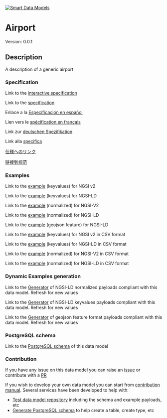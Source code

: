 [![Smart Data Models](https://smartdatamodels.org/wp-content/uploads/2022/01/SmartDataModels_logo.png "Logo")](https://smartdatamodels.org)
# Airport
Version: 0.0.1

## Description 

A description of a generic airport
### Specification

Link to the [interactive specification](https://swagger.lab.fiware.org/?url=https://smart-data-models.github.io/dataModel.Aeronautics/Airport/swagger.yaml)

Link to the [specification](https://github.com/smart-data-models/dataModel.Aeronautics/blob/master/Airport/doc/spec.md)

Enlace a la [Especificación en español](https://github.com/smart-data-models/dataModel.Aeronautics/blob/master/Airport/doc/spec_ES.md)

Lien vers le [spécification en français](https://github.com/smart-data-models/dataModel.Aeronautics/blob/master/Airport/doc/spec_FR.md)

Link zur [deutschen Spezifikation](https://github.com/smart-data-models/dataModel.Aeronautics/blob/master/Airport/doc/spec_DE.md)

Link alla [specifica](https://github.com/smart-data-models/dataModel.Aeronautics/blob/master/Airport/doc/spec_IT.md)

[仕様へのリンク](https://github.com/smart-data-models/dataModel.Aeronautics/blob/master/Airport/doc/spec_JA.md)

[链接到规范](https://github.com/smart-data-models/dataModel.Aeronautics/blob/master/Airport/doc/spec_ZH.md)
### Examples

Link to the [example](https://smart-data-models.github.io/dataModel.Aeronautics/Airport/examples/example.json) (keyvalues) for NGSI v2

Link to the [example](https://smart-data-models.github.io/dataModel.Aeronautics/Airport/examples/example.jsonld) (keyvalues) for NGSI-LD

Link to the [example](https://smart-data-models.github.io/dataModel.Aeronautics/Airport/examples/example-normalized.json) (normalized) for NGSI-V2

Link to the [example](https://smart-data-models.github.io/dataModel.Aeronautics/Airport/examples/example-normalized.jsonld) (normalized) for NGSI-LD

Link to the [example](https://smart-data-models.github.io/dataModel.Aeronautics/Airport/examples/example-geojsonfeature.json) (geojson feature) for NGSI-LD

Link to the [example](https://smart-data-models.github.io/dataModel.Aeronautics/Airport/examples/example.json.csv) (keyvalues) for NGSI v2 in CSV format

Link to the [example](https://smart-data-models.github.io/dataModel.Aeronautics/Airport/examples/example.jsonld.csv) (keyvalues) for NGSI-LD in CSV format

Link to the [example](https://smart-data-models.github.io/dataModel.Aeronautics/Airport/examples/example-normalized.json.csv) (normalized) for NGSI-V2 in CSV format

Link to the [example](https://smart-data-models.github.io/dataModel.Aeronautics/Airport/examples/example-normalized.jsonld.csv) (normalized) for NGSI-LD in CSV format
### Dynamic Examples generation

Link to the [Generator](https://smartdatamodels.org/extra/ngsi-ld_generator.php?schemaUrl=https://raw.githubusercontent.com/smart-data-models/dataModel.Aeronautics/master/Airport/schema.json&email=info@smartdatamodels.org) of NGSI-LD normalized payloads compliant with this data model. Refresh for new values

Link to the [Generator](https://smartdatamodels.org/extra/ngsi-ld_generator_keyvalues.php?schemaUrl=https://raw.githubusercontent.com/smart-data-models/dataModel.Aeronautics/master/Airport/schema.json&email=info@smartdatamodels.org) of NGSI-LD keyvalues payloads compliant with this data model. Refresh for new values

Link to the [Generator](https://smartdatamodels.org/extra/geojson_features_generator.php?schemaUrl=https://raw.githubusercontent.com/smart-data-models/dataModel.Aeronautics/master/Airport/schema.json&email=info@smartdatamodels.org) of geojson feature format payloads compliant with this data model. Refresh for new values
### PostgreSQL schema

Link to the [PostgreSQL schema](https://smart-data-models.github.io/dataModel.Aeronautics/Airport/schema.sql) of this data model
### Contribution

 If you have any issue on this data model you can raise an [issue](https://github.com/smart-data-models/dataModel.Aeronautics/issues)  or contribute with a [PR](https://github.com/smart-data-models/dataModel.Aeronautics/pulls)

 If you wish to develop your own data model you can start from [contribution manual](https://bit.ly/contribution_manual). Several services have been developed to help with: 
 - [Test data model repository](https://smartdatamodels.org/index.php/data-models-contribution-api/) including the schema and example payloads, etc
 - [Generate PostgreSQL schema](https://smartdatamodels.org/index.php/sql-service/) to help create a table, create type, etc